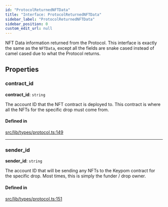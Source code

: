 ```yaml
---
id: "ProtocolReturnedNFTData"
title: "Interface: ProtocolReturnedNFTData"
sidebar_label: "ProtocolReturnedNFTData"
sidebar_position: 0
custom_edit_url: null
---
```


NFT Data information returned from the Protocol. This interface is exactly the same as the `NFTData`, except all the fields are
snake cased instead of camel cased due to what the Protocol returns.

## Properties

### contract\_id

 **contract\_id**: `string`

The account ID that the NFT contract is deployed to. This contract is where all the NFTs for the specific drop must come from.

#### Defined in

[src/lib/types/protocol.ts:149](https://github.com/keypom/keypom-js/blob/bf39909/src/lib/types/protocol.ts#L149)

___

### sender\_id

 **sender\_id**: `string`

The account ID that will be sending any NFTs to the Keypom contract for the specific drop. Most times, this is simply the funder / drop owner.

#### Defined in

[src/lib/types/protocol.ts:151](https://github.com/keypom/keypom-js/blob/bf39909/src/lib/types/protocol.ts#L151)
